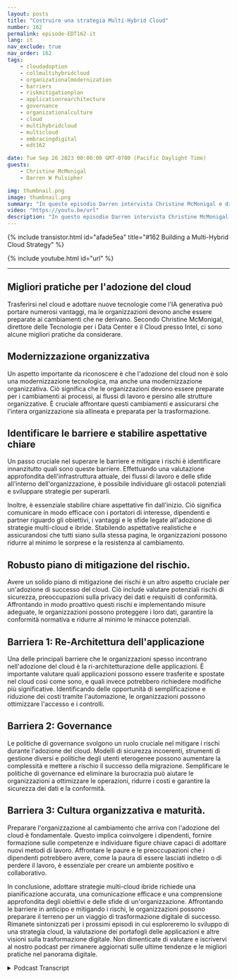 ```yaml
---
layout: posts
title: "Costruire una strategia Multi-Hybrid Cloud"
number: 162
permalink: episode-EDT162-it
lang: it
nav_exclude: true
nav_order: 162
tags:
    - cloudadoption
    - collmultihybridcloud
    - organizationalmodernization
    - barriers
    - riskmitigationplan
    - applicationrearchitecture
    - governance
    - organizationalculture
    - cloud
    - multihybridcloud
    - multicloud
    - embracingdigital
    - edt162

date: Tue Sep 26 2023 00:00:00 GMT-0700 (Pacific Daylight Time)
guests:
    - Christine McMonigal
    - Darren W Pulsipher

img: thumbnail.png
image: thumbnail.png
summary: "In questo episodio Darren intervista Christine McMonigal e discute le sfide che le organizzazioni affrontano durante la transizione al cloud e l'adozione di architetture multi-hybrid cloud. Mettono in evidenza l'importanza di comprendere questi ostacoli e fornire indicazioni per superarli. Questo episodio approfondirà alcune delle principali barriere e strategie per mitigare i rischi, garantendo una trasformazione cloud di successo."
video: "https://youtu.be/url"
description: "In questo episodio Darren intervista Christine McMonigal e discute le sfide che le organizzazioni affrontano durante la transizione al cloud e l'adozione di architetture multi-hybrid cloud. Mettono in evidenza l'importanza di comprendere questi ostacoli e fornire indicazioni per superarli. Questo episodio approfondirà alcune delle principali barriere e strategie per mitigare i rischi, garantendo una trasformazione cloud di successo."
---
```


<div>
{% include transistor.html id="afade5ea" title="#162 Building a Multi-Hybrid Cloud Strategy" %}

{% include youtube.html id="url" %}
</div>

---

## Migliori pratiche per l'adozione del cloud

Trasferirsi nel cloud e adottare nuove tecnologie come l'IA generativa può portare numerosi vantaggi, ma le organizzazioni devono anche essere preparate ai cambiamenti che ne derivano. Secondo Christine McMonigal, direttore delle Tecnologie per i Data Center e il Cloud presso Intel, ci sono alcune migliori pratiche da considerare.

## Modernizzazione organizzativa

Un aspetto importante da riconoscere è che l'adozione del cloud non è solo una modernizzazione tecnologica, ma anche una modernizzazione organizzativa. Ciò significa che le organizzazioni devono essere preparate per i cambiamenti ai processi, ai flussi di lavoro e persino alle strutture organizzative. È cruciale affrontare questi cambiamenti e assicurarsi che l'intera organizzazione sia allineata e preparata per la trasformazione.

## Identificare le barriere e stabilire aspettative chiare

Un passo cruciale nel superare le barriere e mitigare i rischi è identificare innanzitutto quali sono queste barriere. Effettuando una valutazione approfondita dell'infrastruttura attuale, dei flussi di lavoro e delle sfide all'interno dell'organizzazione, è possibile individuare gli ostacoli potenziali e sviluppare strategie per superarli.

Inoltre, è essenziale stabilire chiare aspettative fin dall'inizio. Ciò significa comunicare in modo efficace con i portatori di interesse, dipendenti e partner riguardo gli obiettivi, i vantaggi e le sfide legate all'adozione di strategie multi-cloud e ibride. Stabilendo aspettative realistiche e assicurandosi che tutti siano sulla stessa pagina, le organizzazioni possono ridurre al minimo le sorprese e la resistenza al cambiamento.

## Robusto piano di mitigazione del rischio.

Avere un solido piano di mitigazione dei rischi è un altro aspetto cruciale per un'adozione di successo del cloud. Ciò include valutare potenziali rischi di sicurezza, preoccupazioni sulla privacy dei dati e requisiti di conformità. Affrontando in modo proattivo questi rischi e implementando misure adeguate, le organizzazioni possono proteggere i loro dati, garantire la conformità normativa e ridurre al minimo le minacce potenziali.

## Barriera 1: Re-Architettura dell'applicazione

Una delle principali barriere che le organizzazioni spesso incontrano nell'adozione del cloud è la ri-architetturazione delle applicazioni. È importante valutare quali applicazioni possono essere trasferite e spostate nel cloud così come sono, e quali invece potrebbero richiedere modifiche più significative. Identificando delle opportunità di semplificazione e riduzione dei costi tramite l'automazione, le organizzazioni possono ottimizzare l'accesso e i controlli.

## Barriera 2: Governance

Le politiche di governance svolgono un ruolo cruciale nel mitigare i rischi durante l'adozione del cloud. Modelli di sicurezza incoerenti, strumenti di gestione diversi e politiche degli utenti eterogenee possono aumentare la complessità e mettere a rischio il successo della migrazione. Semplificare le politiche di governance ed eliminare la burocrazia può aiutare le organizzazioni a ottimizzare le operazioni, ridurre i costi e garantire la sicurezza dei dati e la conformità.

## Barriera 3: Cultura organizzativa e maturità.

Preparare l'organizzazione al cambiamento che arriva con l'adozione del cloud è fondamentale. Questo implica coinvolgere i dipendenti, fornire formazione sulle competenze e individuare figure chiave capaci di adottare nuovi metodi di lavoro. Affrontare le paure e le preoccupazioni che i dipendenti potrebbero avere, come la paura di essere lasciati indietro o di perdere il lavoro, è essenziale per creare un ambiente positivo e collaborativo.

In conclusione, adottare strategie multi-cloud ibride richiede una pianificazione accurata, una comunicazione efficace e una comprensione approfondita degli obiettivi e delle sfide di un'organizzazione. Affrontando le barriere in anticipo e mitigando i rischi, le organizzazioni possono preparare il terreno per un viaggio di trasformazione digitale di successo. Rimanete sintonizzati per i prossimi episodi in cui esploreremo lo sviluppo di una strategia cloud, la valutazione dei portafogli delle applicazioni e altre visioni sulla trasformazione digitale. Non dimenticate di valutare e iscrivervi al nostro podcast per rimanere aggiornati sulle ultime tendenze e le migliori pratiche nel panorama digitale.



<details>
<summary> Podcast Transcript </summary>

<p></p>

</details>
